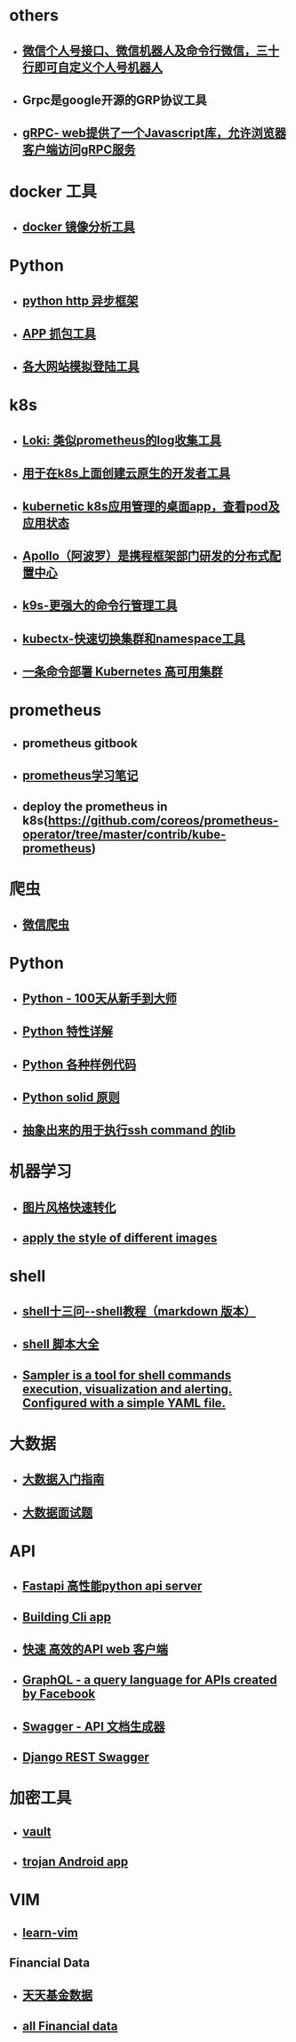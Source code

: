 # others
- ##  [微信个人号接口、微信机器人及命令行微信，三十行即可自定义个人号机器人](https://github.com/littlecodersh/ItChat)
- ## Grpc是google开源的GRP协议工具
- ## [gRPC- web提供了一个Javascript库，允许浏览器客户端访问gRPC服务](https://github.com/grpc/grpc-web)

# docker 工具
- ## [docker 镜像分析工具](https://github.com/wagoodman/dive) 

# Python
- ## [python http 异步框架](https://github.com/kennethreitz/responder)
- ## [APP 抓包工具](https://github.com/mitmproxy/mitmproxy)
- ## [各大网站模拟登陆工具](https://github.com/CriseLYJ/awesome-python-login-model)

# k8s
- ## [Loki: 类似prometheus的log收集工具](https://github.com/grafana/loki)
- ## [用于在k8s上面创建云原生的开发者工具](https://github.com/Azure/draft)
- ## [kubernetic k8s应用管理的桌面app，查看pod及应用状态](https://github.com/harbur/kubernetic)
- ## [Apollo（阿波罗）是携程框架部门研发的分布式配置中心](https://github.com/ctripcorp/apollo)
- ## [k9s-更强大的命令行管理工具](https://github.com/derailed/k9s)
- ## [kubectx-快速切换集群和namespace工具](https://github.com/ahmetb/kubectx)
- ## [一条命令部署 Kubernetes 高可用集群](https://github.com/fanux/sealos)

# prometheus
- ## prometheus gitbook
- ## [prometheus学习笔记](https://yunlzheng.gitbook.io/prometheus-book/)
- ## deploy the prometheus in k8s(https://github.com/coreos/prometheus-operator/tree/master/contrib/kube-prometheus)

# 爬虫
- ## [微信爬虫](https://github.com/wonderfulsuccess/weixin_crawler)

# Python
- ## [Python - 100天从新手到大师](https://github.com/jackfrued/Python-100-Days)
- ## [Python 特性详解](https://github.com/leisurelicht/wtfpython-cn)
- ## [Python 各种样例代码](https://github.com/gto76/python-cheatsheet)
- ## [Python solid 原则](https://github.com/heykarimoff/solid.python)
- ## [抽象出来的用于执行ssh command 的lib](https://github.com/fabric/fabric/)

# 机器学习 
- ## [图片风格快速转化](https://github.com/lengstrom/fast-style-transfer)
- ## [apply the style of different images](https://github.com/ProGamerGov/neural-style-pt) 

# shell
- ## [shell十三问--shell教程（markdown 版本）](https://github.com/wzb56/13_questions_of_shell)
- ## [shell 脚本大全](https://github.com/fengyuhetao/shell)
- ## [Sampler is a tool for shell commands execution, visualization and alerting. Configured with a simple YAML file.](i)

# 大数据
- ## [大数据入门指南](https://github.com/heibaiying/BigData-Notes)
- ## [大数据面试题](https://github.com/wangzhiwubigdata/God-Of-BigData)

# API
- ## [Fastapi 高性能python api server](https://github.com/tiangolo/fastapi)
- ## [Building Cli app](https://github.com/tiangolo/typer)
- ## [快速 高效的API web 客户端](https://hoppscotch.io/)
- ## [GraphQL - a query language for APIs created by Facebook](https://github.com/graphql/graphql-spec)
- ## [Swagger - API 文档生成器](https://github.com/swagger-api/swagger-ui)
- ## [Django REST Swagger](https://github.com/marcgibbons/django-rest-swagger)
 

# 加密工具
- ## [vault](https://github.com/hashicorp/vault)
- ## [trojan Android app](https://github.com/trojan-gfw/igniter)

# VIM
- ## [learn-vim](https://github.com/iggredible/Learn-Vim)

## Financial Data
- ## [天天基金数据](https://github.com/weibycn/fund)
- ## [all Financial data](https://github.com/waditu/tushare)
